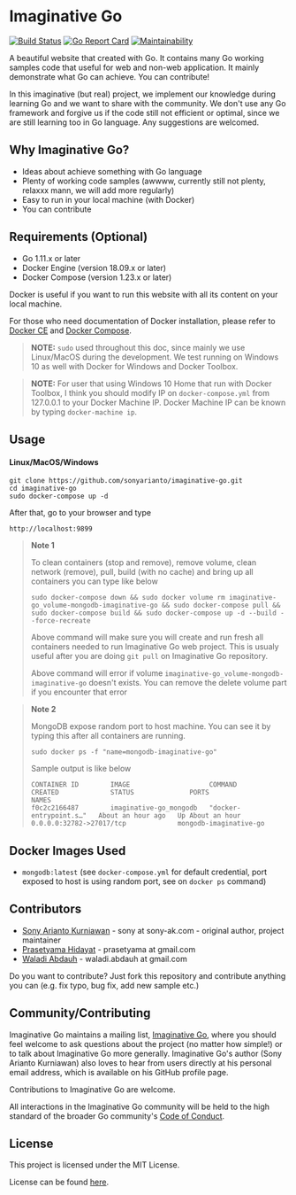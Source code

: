 # Imaginative Go

[![Build Status](https://travis-ci.org/sonyarianto/imaginative-go.svg?branch=master)](https://travis-ci.org/sonyarianto/imaginative-go) [![Go Report Card](https://goreportcard.com/badge/github.com/sonyarianto/imaginative-go)](https://goreportcard.com/report/github.com/sonyarianto/imaginative-go) [![Maintainability](https://api.codeclimate.com/v1/badges/e8d5f5483ea4c87df280/maintainability)](https://codeclimate.com/github/sonyarianto/imaginative-go/maintainability)

A beautiful website that created with Go. It contains many Go working samples code that useful for web and non-web application. It mainly demonstrate what Go can achieve. You can contribute!

In this imaginative (but real) project, we implement our knowledge during learning Go and we want to share with the community. We don't use any Go framework and forgive us if the code still not efficient or optimal, since we are still learning too in Go language. Any suggestions are welcomed.

## Why Imaginative Go?
- Ideas about achieve something with Go language
- Plenty of working code samples (awwww, currently still not plenty, relaxxx mann, we will add more regularly)
- Easy to run in your local machine (with Docker)
- You can contribute

## Requirements (Optional)
- Go 1.11.x or later
- Docker Engine (version 18.09.x or later)
- Docker Compose (version 1.23.x or later)

Docker is useful if you want to run this website with all its content on your local machine.

For those who need documentation of Docker installation, please refer to [Docker CE](https://store.docker.com/search?type=edition&offering=community) and [Docker Compose](https://docs.docker.com/compose/install/).

> **NOTE:** `sudo` used throughout this doc, since mainly we use Linux/MacOS during the development. We test running on Windows 10 as well with Docker for Windows and Docker Toolbox.

> **NOTE:** For user that using Windows 10 Home that run with Docker Toolbox, I think you should modify IP on `docker-compose.yml` from 127.0.0.1 to your Docker Machine IP. Docker Machine IP can be known by typing `docker-machine ip`.

## Usage
#### Linux/MacOS/Windows
```
git clone https://github.com/sonyarianto/imaginative-go.git
cd imaginative-go
sudo docker-compose up -d
```

After that, go to your browser and type
```
http://localhost:9899
```

> **Note 1**
> 
> To clean containers (stop and remove), remove volume, clean network (remove), pull, build (with no cache) and bring up all containers you can type like below
> ```
> sudo docker-compose down && sudo docker volume rm imaginative-go_volume-mongodb-imaginative-go && sudo docker-compose pull && sudo docker-compose build && sudo docker-compose up -d --build --force-recreate
> ```
> Above command will make sure you will create and run fresh all containers needed to run Imaginative Go web project. This is usualy useful after you are doing `git pull` on Imaginative Go repository.
> 
> Above command will error if volume `imaginative-go_volume-mongodb-imaginative-go` doesn't exists. You can remove the delete volume part if you encounter that error

> **Note 2**
> 
> MongoDB expose random port to host machine. You can see it by typing this after all containers are running.
> ```
> sudo docker ps -f "name=mongodb-imaginative-go"
> ```
> Sample output is like below
> ```
> CONTAINER ID        IMAGE                    COMMAND                  CREATED             STATUS              PORTS                                NAMES
> f0c2c2166487        imaginative-go_mongodb   "docker-entrypoint.s…"   About an hour ago   Up About an hour    0.0.0.0:32782->27017/tcp             mongodb-imaginative-go
> ```

## Docker Images Used
- `mongodb:latest` (see `docker-compose.yml` for default credential, port exposed to host is using random port, see on `docker ps` command)

## Contributors
- [Sony Arianto Kurniawan](https://github.com/sonyarianto) - sony at sony-ak.com - original author, project maintainer
- [Prasetyama Hidayat](https://github.com/prasetyama) - prasetyama at gmail.com
- [Waladi Abdauh](https://github.com/dauhpublic) - waladi.abdauh at gmail.com

Do you want to contribute? Just fork this repository and contribute anything you can (e.g. fix typo, bug fix, add new sample etc.)

## Community/Contributing
Imaginative Go maintains a mailing list, [Imaginative Go][imaginative-go], where you should feel
welcome to ask questions about the project (no matter how simple!) or to talk about Imaginative Go more
generally. Imaginative Go's author (Sony Arianto Kurniawan) also loves to hear from users directly
at his personal email address, which is available on his GitHub profile page.

Contributions to Imaginative Go are welcome.

All interactions in the Imaginative Go community will be held to the high standard of the
broader Go community's [Code of Conduct][conduct].

[imaginative-go]: https://groups.google.com/forum/#!forum/imaginative-go
[conduct]: https://golang.org/conduct

## License
This project is licensed under the MIT License.

License can be found [here](https://github.com/sonyarianto/imaginative-go/blob/master/LICENSE).
